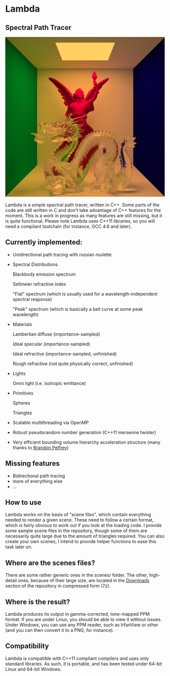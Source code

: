 Lambda
==============

Spectral Path Tracer
--------------

<p align="center">
<img src="https://github.com/TomCrypto/Lambda/blob/master/render/frosted_dragon.png?raw=true" alt="Frosted Glass Dragon"/>
</p>

Lambda is a simple spectral path tracer, written in C++. Some parts of the code are still written in C and don't take advantage of C++ features for the moment. This is a work in progress as many features are still missing, but it is quite functional. Please note Lambda uses C++11 libraries, so you will need a compliant toolchain (for instance, GCC 4.6 and later).

## Currently implemented:

- Unidirectional path tracing with russian roulette
- Spectral Distributions

    Blackbody emission spectrum

    Sellmeier refractive index

    "Flat" spectrum (which is usually used for a wavelength-independent spectral response)

    "Peak" spectrum (which is basically a bell curve at some peak wavelength)

- Materials

    Lambertian diffuse (importance-sampled)

    Ideal specular (importance-sampled)

    Ideal refractive (importance-sampled, unfinished)

    Rough refractive (not quite physically correct, unfinished)

- Lights

    Omni light (i.e. isotropic emittance)

- Primitives

    Spheres

    Triangles

- Scalable multithreading via OpenMP
- Robust pseudorandom number generation (C++11 mersenne twister)
- Very efficient bounding volume hierarchy acceleration structure (many thanks to [Brandon Pelfrey](https://github.com/brandonpelfrey))

## Missing features

- Bidirectional path tracing
- more of everything else
- ...

## How to use

Lambda works on the basis of "scene files", which contain everything needed to render a given scene. These need to follow a certain format, which is fairly obvious to work out if you look at the loading code. I provide some sample scene files in the repository, though some of them are necessarily quite large due to the amount of triangles required. You can also create your own scenes, I intend to provide helper functions to ease this task later on.

## Where are the scenes files?

There are some rather generic ones in the scenes/ folder. The other, high-detail ones, because of their large size, are located in the [Downloads](https://github.com/TomCrypto/Lambda/downloads) section of the repository in compressed form (7z).

## Where is the result?

Lambda produces its output in gamma-corrected, tone-mapped PPM format. If you are under Linux, you should be able to view it without issues. Under Windows, you can use any PPM reader, such as IrfanView or other (and you can then convert it to a PNG, for instance).

## Compatibility

Lambda is compatible with C++11 compliant compilers and uses only standard libraries. As such, it is portable, and has been tested under 64-bit Linux and 64-bit Windows.
